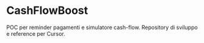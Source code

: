 # CashFlowBoost

POC per reminder pagamenti e simulatore cash-flow.
Repository di sviluppo e reference per Cursor.

